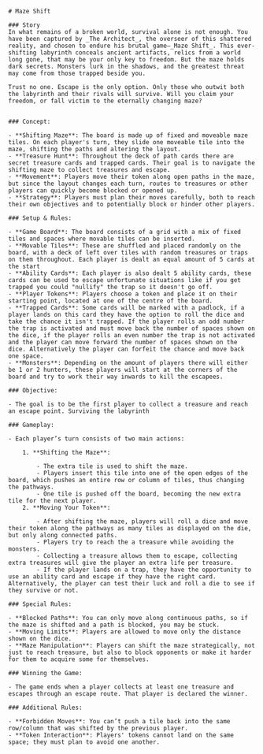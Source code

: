 <div align="centre">

	# Maze Shift
	
	### Story
	In what remains of a broken world, survival alone is not enough. You have been captured by _The Architect_, the overseer of this shattered reality, and chosen to endure his brutal game—_Maze Shift_. This ever-shifting labyrinth conceals ancient artifacts, relics from a world long gone, that may be your only key to freedom. But the maze holds dark secrets. Monsters lurk in the shadows, and the greatest threat may come from those trapped beside you.
	
	Trust no one. Escape is the only option. Only those who outwit both the labyrinth and their rivals will survive. Will you claim your freedom, or fall victim to the eternally changing maze?
	
	
	### Concept: 
	
	- **Shifting Maze**: The board is made up of fixed and moveable maze tiles. On each player's turn, they slide one moveable tile into the maze, shifting the paths and altering the layout.
	- **Treasure Hunt**: Throughout the deck of path cards there are secret treasure cards and trapped cards. Their goal is to navigate the shifting maze to collect treasures and escape.
	- **Movement**: Players move their token along open paths in the maze, but since the layout changes each turn, routes to treasures or other players can quickly become blocked or opened up.
	- **Strategy**: Players must plan their moves carefully, both to reach their own objectives and to potentially block or hinder other players.
	
	### Setup & Rules:
	
	- **Game Board**: The board consists of a grid with a mix of fixed tiles and spaces where movable tiles can be inserted.
	- **Movable Tiles**: These are shuffled and placed randomly on the board, with a deck of left over tiles with random treasures or traps on them throughout. Each player is dealt an equal amount of 5 cards at the start
	- **Ability Cards**: Each player is also dealt 5 ability cards, these cards can be used to escape unfortunate situations like if you get trapped you could "nullify" the trap so it doesn't go off.
	- **Player Tokens**: Players choose a token and place it on their starting point, located at one of the centre of the board.
	- **Trapped Cards**: Some cards will be marked with a padlock, if a player lands on this card they have the option to roll the dice and take the chance it isn't trapped. If the player rolls an odd number the trap is activated and must move back the number of spaces shown on the dice, if the player rolls an even number the trap is not activated and the player can move forward the number of spaces shown on the dice. Alternatively the player can forfeit the chance and move back one space.
	- **Monsters**: Depending on the amount of players there will either be 1 or 2 hunters, these players will start at the corners of the board and try to work their way inwards to kill the escapees.
	
	### Objective:
	
	- The goal is to be the first player to collect a treasure and reach an escape point. Surviving the labyrinth
	
	### Gameplay:
	
	- Each player’s turn consists of two main actions:
	
		1. **Shifting the Maze**:
		    
		    - The extra tile is used to shift the maze.
		    - Players insert this tile into one of the open edges of the board, which pushes an entire row or column of tiles, thus changing the pathways.
			- One tile is pushed off the board, becoming the new extra tile for the next player.
		2. **Moving Your Token**:
			    
			- After shifting the maze, players will roll a dice and move their token along the pathways as many tiles as displayed on the die, but only along connected paths.
			- Players try to reach the a treasure while avoiding the monsters.
			- Collecting a treasure allows them to escape, collecting extra treasures will give the player an extra life per treasure.
			- If the player lands on a trap, they have the opportunity to use an ability card and escape if they have the right card. Alternatively, the player can test their luck and roll a die to see if they survive or not.
	
	### Special Rules:
	
	- **Blocked Paths**: You can only move along continuous paths, so if the maze is shifted and a path is blocked, you may be stuck.
	- **Moving Limits**: Players are allowed to move only the distance shown on the dice.
	- **Maze Manipulation**: Players can shift the maze strategically, not just to reach treasure, but also to block opponents or make it harder for them to acquire some for themselves.
	
	### Winning the Game:
	
	- The game ends when a player collects at least one treasure and escapes through an escape route. That player is declared the winner.
	
	### Additional Rules:
	
	- **Forbidden Moves**: You can’t push a tile back into the same row/column that was shifted by the previous player.
	- **Token Interaction**: Players' tokens cannot land on the same space; they must plan to avoid one another.
</div>

